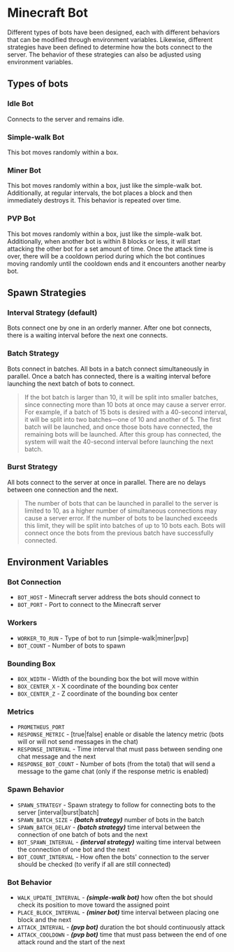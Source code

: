 # Minecraft Bot

Different types of bots have been designed, each with different behaviors that can be modified through environment variables. Likewise, different strategies have been defined to determine how the bots connect to the server. The behavior of these strategies can also be adjusted using environment variables.

## Types of bots

### Idle Bot

Connects to the server and remains idle.

### Simple-walk Bot

This bot moves randomly within a box.

### Miner Bot

This bot moves randomly within a box, just like the simple-walk bot. Additionally, at regular intervals, the bot places a block and then immediately destroys it. This behavior is repeated over time. 

### PVP Bot

This bot moves randomly within a box, just like the simple-walk bot. Additionally, when another bot is within 8 blocks or less, it will start attacking the other bot for a set amount of time. Once the attack time is over, there will be a cooldown period during which the bot continues moving randomly until the cooldown ends and it encounters another nearby bot.

## Spawn Strategies

### Interval Strategy (default)

Bots connect one by one in an orderly manner. After one bot connects, there is a waiting interval before the next one connects.

### Batch Strategy

Bots connect in batches. All bots in a batch connect simultaneously in parallel. Once a batch has connected, there is a waiting interval before launching the next batch of bots to connect.

> If the bot batch is larger than 10, it will be split into smaller batches, since connecting more than 10 bots at once may cause a server error. For example, if a batch of 15 bots is desired with a 40-second interval, it will be split into two batches—one of 10 and another of 5. The first batch will be launched, and once those bots have connected, the remaining bots will be launched. After this group has connected, the system will wait the 40-second interval before launching the next batch.

### Burst Strategy

All bots connect to the server at once in parallel. There are no delays between one connection and the next.

> The number of bots that can be launched in parallel to the server is limited to 10, as a higher number of simultaneous connections may cause a server error. If the number of bots to be launched exceeds this limit, they will be split into batches of up to 10 bots each. Bots will connect once the bots from the previous batch have successfully connected.

## Environment Variables

### Bot Connection

- ```BOT_HOST``` - Minecraft server address the bots should connect to
- ```BOT_PORT``` - Port to connect to the Minecraft server

### Workers

- ```WORKER_TO_RUN``` - Type of bot to run [simple-walk|miner|pvp]
- ```BOT_COUNT``` - Number of bots to spawn

### Bounding Box

- ```BOX_WIDTH``` - Width of the bounding box the bot will move within
- ```BOX_CENTER_X``` - X coordinate of the bounding box center
- ```BOX_CENTER_Z``` - Z coordinate of the bounding box center

### Metrics

- ```PROMETHEUS_PORT```
- ```RESPONSE_METRIC``` - [true|false] enable or disable the latency metric (bots will or will not send messages in the chat)
- ```RESPONSE_INTERVAL``` - Time interval that must pass between sending one chat message and the next
- ```RESPONSE_BOT_COUNT``` - Number of bots (from the total) that will send a message to the game chat (only if the response metric is enabled)

### Spawn Behavior

- ```SPAWN_STRATEGY``` - Spawn strategy to follow for connecting bots to the server [interval|burst|batch]
- ```SPAWN_BATCH_SIZE``` - ***(batch strategy)*** number of bots in the batch
- ```SPAWN_BATCH_DELAY``` - ***(batch strategy)*** time interval between the connection of one batch of bots and the next
- ```BOT_SPAWN_INTERVAL``` - ***(interval strategy)*** waiting time interval between the connection of one bot and the next
- ```BOT_COUNT_INTERVAL``` - How often the bots' connection to the server should be checked (to verify if all are still connected)

### Bot Behavior

- ```WALK_UPDATE_INTERVAL``` - ***(simple-walk bot)*** how often the bot should check its position to move toward the assigned point
- ```PLACE_BLOCK_INTERVAL``` - ***(miner bot)*** time interval between placing one block and the next
- ```ATTACK_INTERVAL``` - ***(pvp bot)*** duration the bot should continuously attack
- ```ATTACK_COOLDOWN``` - ***(pvp bot)*** time that must pass between the end of one attack round and the start of the next